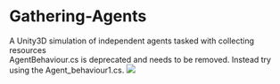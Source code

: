 # Gathering-Agents
A Unity3D simulation of independent agents tasked with collecting resources
<br/> AgentBehaviour.cs is deprecated and needs to be removed. Instead try using the Agent_behaviour1.cs.
<img src="https://imgur.com/gzLoGKJ" />
